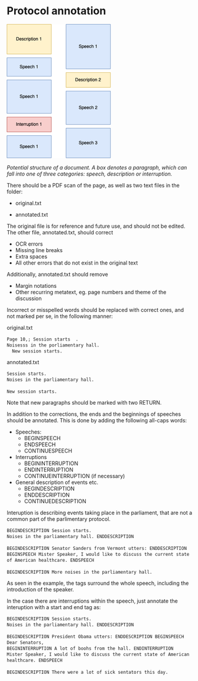 # Protocol annotation

![](./segmentation.png)

*Potential structure of a document. A box denotes a paragraph, which can fall into one of three categories: speech, description or interruption.* 

There should be a PDF scan of the page, as well as two text files in the folder:

- original.txt

- annotated.txt

The original file is for reference and future use, and should not be edited. The other file, annotated.txt, should correct

- OCR errors
- Missing line breaks
- Extra spaces
- All other errors that do not exist in the original text

Additionally, annotated.txt should remove

- Margin notations
- Other recurring metatext, eg. page numbers and theme of the discussion 

Incorrect or misspelled words should be replaced with correct ones, and not marked per se, in the following manner:

original.txt

```
Page 10,; Session starts  .
Noisesss in the porliamentary hall. 
  New session starts.
```

annotated.txt

```
Session starts.
Noises in the parliamentary hall.

New session starts.
```

Note that new paragraphs should be marked with two RETURN.

In addition to the corrections, the ends and the beginnings of speeches should be annotated. This is done by adding the following all-caps words:

- Speeches:
  - BEGINSPEECH
  - ENDSPEECH
  - CONTINUESPEECH
- Interruptions
  - BEGININTERRUPTION
  - ENDINTERRUPTION
  - CONTINUEINTERRUPTION (if necessary)
- General description of events etc.
  - BEGINDESCRIPTION
  - ENDDESCRIPTION
  - CONTINUEDESCRIPTION
  
Interuption is describing events taking place in the parliament, that are not a common part of the parlimentary protocol. 

```
BEGINDESCRIPTION Session starts.
Noises in the parliamentary hall. ENDDESCRIPTION

BEGINDESCRIPTION Senator Sanders from Vermont utters: ENDDESCRIPTION
BEGINSPEECH Mister Speaker, I would like to discuss the current state of American healthcare. ENDSPEECH

BEGINDESCRIPTION More noises in the parliamentary hall.
```

As seen in the example, the tags surround the whole speech, including the introduction of the speaker.

In the case there are interruptions within the speech, just annotate the interuption with a start and end tag as:

```
BEGINDESCRIPTION Session starts.
Noises in the parliamentary hall. ENDDESCRIPTION

BEGINDESCRIPTION President Obama utters: ENDDESCRIPTION BEGINSPEECH Dear Senators,
BEGININTERRUPTION A lot of boohs from the hall. ENDINTERRUPTION
Mister Speaker, I would like to discuss the current state of American healthcare. ENDSPEECH

BEGINDESCRIPTION There were a lot of sick sentators this day.
```
